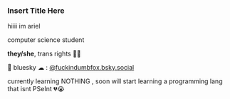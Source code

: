 ### Insert Title Here

<!--
**fuckindumbfox/fuckindumbfox** is a ✨ _special_ ✨ repository because its `README.md` (this file) appears on your GitHub profile.

Here are some ideas to get you started:

- 🔭 I’m currently working on ...
- 🌱 I’m currently learning ...
- 👯 I’m looking to collaborate on ...
- 🤔 I’m looking for help with ...
- 💬 Ask me about ...
- 📫 How to reach me: ...
- 😄 Pronouns: ...
- ⚡ Fun fact: ...
-->
hiiii im ariel

computer science student



**they/she**, trans rights 🏳️‍⚧️

🔵 bluesky ☁ : [@fuckindumbfox.bsky.social](https://bsky.app/profile/fuckindumbfox.bsky.social)

currently learning NOTHING , soon will start learning a programming lang that isnt PSeInt 💔😭



